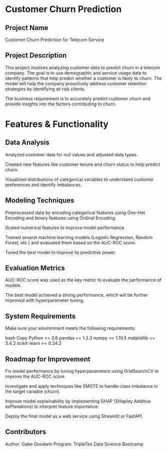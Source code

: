 # Customer Churn Prediction
## Project Name
Customer Churn Prediction for Telecom Service

## Project Description
This project involves analyzing customer data to predict churn in a telecom company. The goal is to use demographic and service usage data to identify patterns that help predict whether a customer is likely to churn. The model will help the company proactively address customer retention strategies by identifying at-risk clients.

The business requirement is to accurately predict customer churn and provide insights into the factors contributing to churn.

# Features & Functionality
## Data Analysis

Analyzed customer data for null values and adjusted data types.

Created new features like customer tenure and churn status to help predict churn.

Visualized distributions of categorical variables to understand customer preferences and identify imbalances.

## Modeling Techniques

Preprocessed data by encoding categorical features using One-Hot Encoding and binary features using Ordinal Encoding.

Scaled numerical features to improve model performance.

Trained several machine learning models (Logistic Regression, Random Forest, etc.) and evaluated them based on the AUC-ROC score.

Tuned the best model to improve its predictive power.

## Evaluation Metrics

AUC-ROC score was used as the key metric to evaluate the performance of models.

The best model achieved a strong performance, which will be further improved with hyperparameter tuning.

## System Requirements
Make sure your environment meets the following requirements:

bash
Copy
Python >= 3.6
pandas >= 1.2.3
numpy >= 1.19.5
matplotlib >= 3.4.2
scikit-learn >= 0.24.2

## Roadmap for Improvement

Fix model performance by tuning hyperparameters using GridSearchCV to improve the AUC-ROC score.

Investigate and apply techniques like SMOTE to handle class imbalance in the target variable (churn).

Improve model explainability by implementing SHAP (SHapley Additive exPlanations) to interpret feature importance.

Deploy the final model as a web service using Streamlit or FastAPI.

## Contributors
Author: Gabe Goodwin
Program: TripleTen Data Science Bootcamp
